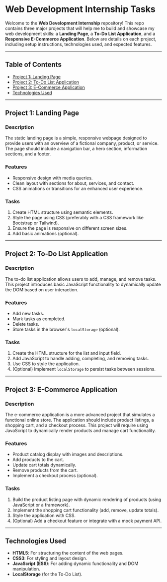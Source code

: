 # Web Development Internship Tasks

Welcome to the **Web Development Internship** repository! This repo contains three major projects that will help me to build and showcase my web development skills: a **Landing Page**, a **To-Do List Application**, and a **Responsive E-Commerce Application**. Below are details on each project, including setup instructions, technologies used, and expected features.

---

## Table of Contents

- [Project 1: Landing Page](#project-1-landing-page)
- [Project 2: To-Do List Application](#project-2-to-do-list-application)
- [Project 3:  E-Commerce Application](#project-3-e-commerce-application)
- [Technologies Used](#technologies-used)


---

## Project 1: Landing Page

### Description

The static landing page is a simple, responsive webpage designed to provide users with an overview of a fictional company, product, or service. The page should include a navigation bar, a hero section, information sections, and a footer.

### Features

- Responsive design with media queries.
- Clean layout with sections for about, services, and contact.
- CSS animations or transitions for an enhanced user experience.

### Tasks

1. Create HTML structure using semantic elements.
2. Style the page using CSS (preferably with a CSS framework like Bootstrap or Tailwind).
3. Ensure the page is responsive on different screen sizes.
4. Add basic animations (optional).

---

## Project 2: To-Do List Application

### Description

The to-do list application allows users to add, manage, and remove tasks. This project introduces basic JavaScript functionality to dynamically update the DOM based on user interaction.

### Features

- Add new tasks.
- Mark tasks as completed.
- Delete tasks.
- Store tasks in the browser's `localStorage` (optional).

### Tasks

1. Create the HTML structure for the list and input field.
2. Add JavaScript to handle adding, completing, and removing tasks.
3. Use CSS to style the application.
4. (Optional) Implement `localStorage` to persist tasks between sessions.

---

## Project 3: E-Commerce Application

### Description

The e-commerce application is a more advanced project that simulates a functional online store. The application should include product listings, a shopping cart, and a checkout process. This project will require using JavaScript to dynamically render products and manage cart functionality.

### Features

- Product catalog display with images and descriptions.
- Add products to the cart.
- Update cart totals dynamically.
- Remove products from the cart.
- Implement a checkout process (optional).

### Tasks

1. Build the product listing page with dynamic rendering of products (using JavaScript or a framework).
2. Implement the shopping cart functionality (add, remove, update totals).
3. Style the application with CSS.
4. (Optional) Add a checkout feature or integrate with a mock payment API.


---

## Technologies Used

- **HTML5**: For structuring the content of the web pages.
- **CSS3**: For styling and layout design.
- **JavaScript (ES6)**: For adding dynamic functionality and DOM manipulation.
- **LocalStorage** (for the To-Do List).

